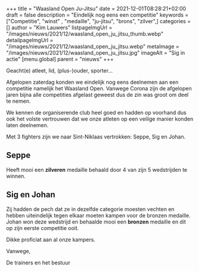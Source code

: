 +++
title = "Waasland Open Ju-Jitsu"
date = 2021-12-01T08:28:21+02:00
draft = false
description = "Eindelijk nog eens een competitie"
keywords = ["Competitie", "winst" , "medaille", "ju-jitsu", "brons", "zilver",]
categories = []
author = "Kim Lauwers"
listpageImgUrl = "/images/nieuws/2021/12/waasland_open_ju_jitsu_thumb.webp"
detailpageImgUrl = "/images/nieuws/2021/12/waasland_open_ju_jitsu.webp"
metaImage = "/images/nieuws/2021/12/waasland_open_ju_jitsu.jpg"
imageAlt = "Sig in actie"
[menu.global]
parent = "nieuws"
+++

Geacht(e) atleet, lid, (plus-)ouder, sporter…

Afgelopen zaterdag konden we eindelijk nog eens deelnemen aan een competitie namelijk het Waasland Open.
Vanwege Corona zijn de afgelopen jaren bijna alle competities afgelast geweest dus de zin was groot om deel te nemen.

We kennen de organiserende club heel goed en hadden op voorhand dus ook het volste vertrouwen dat we onze atleten op een veilige manier konden laten deelnemen.

Met 3 fighters zijn we naar Sint-Niklaas vertrokken: Seppe, Sig en Johan.

## Seppe
Heeft mooi een **zilveren** medaille behaald door 4 van zijn 5 wedstrijden te winnen.

## Sig en Johan
Zij hadden de pech dat ze in dezelfde categorie moesten vechten en hebben uiteindelijk tegen elkaar moeten kampen voor de bronzen medaille.
Johan won deze wedstrijd en behaalde mooi een **bronzen** medaille en dit op zijn eerste competitie ooit.

Dikke proficiat aan al onze kampers.

Vanwege,

De trainers en het bestuur